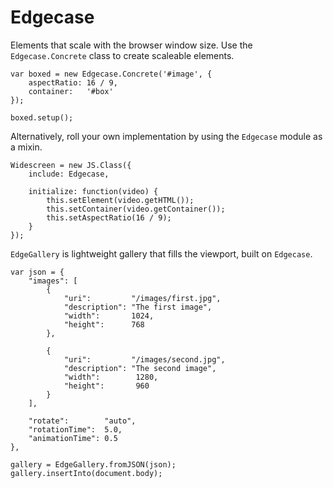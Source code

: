Edgecase
========

Elements that scale with the browser window size. Use the `Edgecase.Concrete`
class to create scaleable elements.

    var boxed = new Edgecase.Concrete('#image', {
        aspectRatio: 16 / 9,
        container:   '#box'
    });
    
    boxed.setup();

Alternatively, roll your own implementation by using the `Edgecase` module as
a mixin.

    Widescreen = new JS.Class({
        include: Edgecase,
        
        initialize: function(video) {
            this.setElement(video.getHTML());
            this.setContainer(video.getContainer());
            this.setAspectRatio(16 / 9);
        }
    });

`EdgeGallery` is lightweight gallery that fills the viewport, built on
`Edgecase`.

    var json = {
        "images": [
            {
                "uri":         "/images/first.jpg",
                "description": "The first image",
                "width":       1024,
                "height":      768
            },
            
            {
                "uri":         "/images/second.jpg",
                "description": "The second image",
                "width":        1280,
                "height":       960
            }
        ],
        
        "rotate":        "auto",
        "rotationTime":  5.0,
        "animationTime": 0.5
    },
    
    gallery = EdgeGallery.fromJSON(json);
    gallery.insertInto(document.body);
